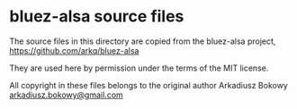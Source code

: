 # bluez-alsa source files

The source files in this directory are copied from the
bluez-alsa project, https://github.com/arkq/bluez-alsa

They are used here by permission under the terms of the MIT license.

All copyright in these files belongs to the original author
Arkadiusz Bokowy <arkadiusz.bokowy@gmail.com>

